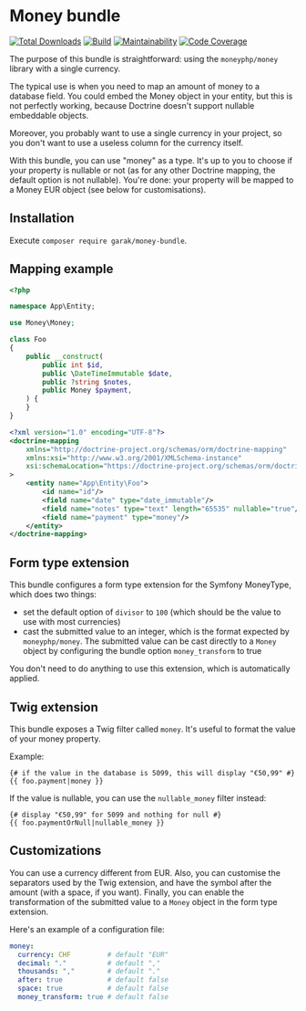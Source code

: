 # Money bundle

[![Total Downloads](https://poser.pugx.org/garak/money-bundle/downloads.png)](https://packagist.org/packages/garak/money-bundle)
[![Build](https://github.com/garak/money-bundle/actions/workflows/build.yaml/badge.svg)](https://github.com/garak/money-bundle/actions/workflows/build.yaml)
[![Maintainability](https://qlty.sh/gh/garak/projects/money/maintainability.svg)](https://qlty.sh/gh/garak/projects/money)
[![Code Coverage](https://qlty.sh/gh/garak/projects/money/coverage.svg)](https://qlty.sh/gh/garak/projects/money)

The purpose of this bundle is straightforward: using the `moneyphp/money` library with a single currency.

The typical use is when you need to map an amount of money to a database field.
You could embed the Money object in your entity, but this is not perfectly working, because Doctrine
doesn't support nullable embeddable objects.

Moreover, you probably want to use a single currency in your project, so you don't want to use
a useless column for the currency itself.

With this bundle, you can use "money" as a type. It's up to you to choose if your property is
nullable or not (as for any other Doctrine mapping, the default option is not nullable).
You're done: your property will be mapped to a Money EUR object (see below for customisations).

## Installation

Execute `composer require garak/money-bundle`.

## Mapping example

```php
<?php

namespace App\Entity;

use Money\Money;

class Foo
{
    public __construct(
        public int $id, 
        public \DateTimeImmutable $date, 
        public ?string $notes, 
        public Money $payment,
    ) {
    }
}


```

```xml
<?xml version="1.0" encoding="UTF-8"?>
<doctrine-mapping
    xmlns="http://doctrine-project.org/schemas/orm/doctrine-mapping"
    xmlns:xsi="http://www.w3.org/2001/XMLSchema-instance"
    xsi:schemaLocation="https://doctrine-project.org/schemas/orm/doctrine-mapping https://doctrine-project.org/schemas/orm/doctrine-mapping.xsd"
>
    <entity name="App\Entity\Foo">
        <id name="id"/>
        <field name="date" type="date_immutable"/>
        <field name="notes" type="text" length="65535" nullable="true"/>
        <field name="payment" type="money"/>
    </entity>
</doctrine-mapping>
```

## Form type extension

This bundle configures a form type extension for the Symfony MoneyType, which does two things:

* set the default option of `divisor` to `100` (which should be the value to use with most currencies)
* cast the submitted value to an integer, which is the format expected by `moneyphp/money`.
  The submitted value can be cast directly to a `Money` object by configuring the bundle option
  `money_transform` to true

You don't need to do anything to use this extension, which is automatically applied.

## Twig extension

This bundle exposes a Twig filter called `money`. It's useful to format the value of your money property.

Example:

```twig
{# if the value in the database is 5099, this will display "€50,99" #}
{{ foo.payment|money }}
```

If the value is nullable, you can use the `nullable_money` filter instead:

```twig
{# display "€50,99" for 5099 and nothing for null #}
{{ foo.paymentOrNull|nullable_money }}
```

## Customizations

You can use a currency different from EUR.
Also, you can customise the separators used by the Twig extension, and have the symbol after the amount
(with a space, if you want). Finally, you can enable the transformation of the submitted value to a `Money`
object in the form type extension.

Here's an example of a configuration file:

```yaml
money:
  currency: CHF         # default "EUR"
  decimal: "."          # default ","
  thousands: ","        # default "."
  after: true           # default false
  space: true           # default false
  money_transform: true # default false
```
